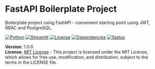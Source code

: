 # FastAPI Boilerplate Project


Boilerplate project using FastAPI - convenient starting point using JWT, RBAC and PostgreSQL.


[![Python](https://img.shields.io/badge/Python-3.8%2B-blue)](https://www.python.org/)
[![Streamlit](https://img.shields.io/badge/Streamlit-1.37.1-red)](https://streamlit.io/)
[![License](https://img.shields.io/badge/License-MIT-green)](./LICENSE)
[![Dependencies](https://img.shields.io/badge/Dependencies-requirements.txt-brightgreen)](./requirements.txt)
[![Status](https://img.shields.io/badge/Status-Prototype-yellow)](https://github.com/)

**Version**: 1.0.0  
**License**: [MIT License](./LICENSE) - This project is licensed under the MIT License, which allows for free use, modification, and distribution, subject to the terms in the LICENSE file.

